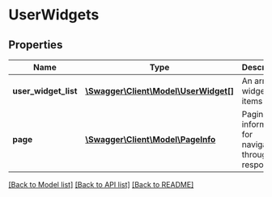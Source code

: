 # UserWidgets

## Properties
Name | Type | Description | Notes
------------ | ------------- | ------------- | -------------
**user_widget_list** | [**\Swagger\Client\Model\UserWidget[]**](UserWidget.md) | An array of widget items | [optional] 
**page** | [**\Swagger\Client\Model\PageInfo**](PageInfo.md) | Pagination information for navigating through the response | [optional] 

[[Back to Model list]](../README.md#documentation-for-models) [[Back to API list]](../README.md#documentation-for-api-endpoints) [[Back to README]](../README.md)


